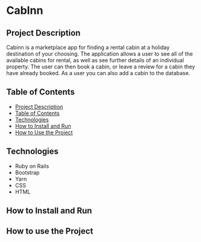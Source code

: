 # CabInn 

## Project Description
Cabinn is a marketplace app for finding a rental cabin at a holiday destination of your choosing. The application allows a user to see all of the available cabins for rental, as well as see further details of an individual property. The user can then book a cabin, or leave a review for a cabin they have already booked. As a user you can also add a cabin to the database. 

## Table of Contents
* [Project Description](#project-description)
* [Table of Contents](#table-of-contents)
* [Technologies](#technologies)
* [How to Install and Run](#how-to-install-and-run)
* [How to Use the Project](#how-to-use-the-project)


## Technologies
* Ruby on Rails
* Bootstrap
* Yarn
* CSS
* HTML


## How to Install and Run

## How to use the Project










